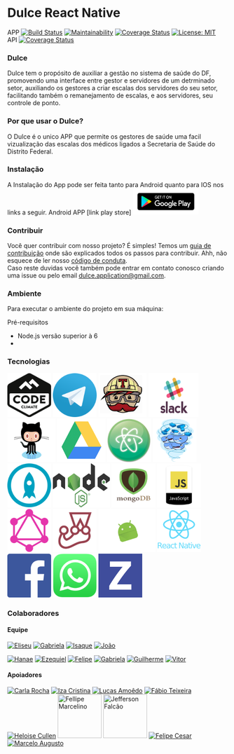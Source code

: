# Dulce React Native
APP [![Build Status](https://travis-ci.org/fga-gpp-mds/2018.1-Dulce_App.svg?branch=master)](https://travis-ci.org/fga-gpp-mds/2018.1-Dulce_App) [![Maintainability](https://api.codeclimate.com/v1/badges/2446e950fda3550f98ca/maintainability)](https://codeclimate.com/github/fga-gpp-mds/2018.1-Dulce_App/maintainability) [![Coverage Status](https://coveralls.io/repos/github/fga-gpp-mds/2018.1-Dulce_App/badge.svg?branch=master)](https://coveralls.io/github/fga-gpp-mds/2018.1-Dulce_App?branch=master) [![License: MIT](https://img.shields.io/badge/License-MIT-yellow.svg)](https://opensource.org/licenses/MIT)  
API [![Coverage Status](https://coveralls.io/repos/github/fga-gpp-mds/2018.1-Dulce_API/badge.svg?branch=master)](https://coveralls.io/github/fga-gpp-mds/2018.1-Dulce_API?branch=master)  
### Dulce

Dulce tem o propósito de auxiliar a gestão no sistema de saúde do DF, promovendo uma interface entre gestor e servidores de um detrminado setor, auxiliando os gestores a criar escalas dos servidores do seu setor, facilitando também o remanejamento de escalas, e aos servidores, seu controle de ponto.


### Por que usar o Dulce?

O Dulce é o unico APP que permite os gestores de saúde uma facil vizualização das escalas dos médicos ligados a Secretaria de Saúde do Distrito Federal.

### Instalação
A Instalação do App pode ser feita tanto para Android quanto para IOS nos links a seguir.
Android APP [link play store]
<a href="https://play.google.com/store/apps/details?id=com.dulce"><img src="/docs/assets/img/logos/googleplay.png" width="150" height="60" title="Google Play"></a>

### Contribuir
Você quer contribuir com nosso projeto? É simples! Temos um [guia de contribuição](CONTRIBUTING.md) onde são explicados todos os passos para contribuir. Ahh, não esquece de ler nosso [código de conduta](CODE_OF_CONDUCT.md).   
Caso reste duvidas você também pode entrar em contato conosco criando uma issue ou pelo email dulce.application@gmail.com.

### Ambiente
Para executar o ambiente do projeto em sua máquina:

Pré-requisitos
- Node.js versão superior à 6
- 




### Tecnologias

<img src="/docs/assets/img/logos/codeclimate.png" width="100" height="100" title="CodeClimate"> <img src="/docs/assets/img/logos/telegram.png" width="100" height="100" title="Telegram"> <img src="/docs/assets/img/logos/travis.gif" width="110" height="100" title="Travis"> <img src="/docs/assets/img/logos/slack.gif" width="115" height="100" title="Slack"> <img src="/docs/assets/img/logos/GitHub.gif" width="110" height="100" title="GitHub"> <img src="/docs/assets/img/logos/drive.gif" width="110" height="100" title="Drive"> <img src="/docs/assets/img/logos/atom.png" width="100" height="100" title="Atom"> <img src="/docs/assets/img/logos/docker.gif" width="100" height="100" title="Docker"> <img src="/docs/assets/img/logos/protoio.png" width="100" height="100" title="Proto.io"> <img src="/docs/assets/img/logos/node.png" width="130" height="100" title="Node.js"> <img src="/docs/assets/img/logos/mongodb.png" width="100" height="100" title="MongoDB"> <img src="/docs/assets/img/logos/js.png" width="100" height="100" title="JS"> <img src="/docs/assets/img/logos/graphql.png" width="100" height="100" title="GraphQL"> <img src="/docs/assets/img/logos/jest.png" width="100" height="100" title="Jtest"> <img src="/docs/assets/img/logos/android.gif" width="130" height="100" title="Android"> <img src="/docs/assets/img/logos/react-native.png" width="100" height="100" title="React Native"> <img src="/docs/assets/img/logos/facebook.gif" width="100" height="100" title="Facebook"> <img src="/docs/assets/img/logos/whatsapp.png" width="100" height="100" title="Whatsapp"> <img src="/docs/assets/img/logos/zenhub.png" width="100" height="100" title="Whatsapp">


### Colaboradores
#### Equipe

[![Eliseu](https://avatars2.githubusercontent.com/u/5272409?v=4&s=100)](https://github.com/eliseuegewarth)
[![Gabriela](https://avatars0.githubusercontent.com/u/15165117?s=100&v=4)](https://github.com/gag2502)
[![Isaque](https://avatars1.githubusercontent.com/u/17963713?v=4&s=100)](https://github.com/alvesisaque)
[![João](https://avatars3.githubusercontent.com/u/12779174?v=4&s=100)](https://github.com/egewarth)

[![Hanae](https://avatars1.githubusercontent.com/u/33128970?v=4&s=100)](https://github.com/BeatrizHanae)
[![Ezequiel](https://avatars2.githubusercontent.com/u/37127457?v=4&s=100)](https://github.com/EzequielDeOliveira)
[![Felipe](https://avatars3.githubusercontent.com/u/29442029?v=4&s=100)](https://github.com/fepas)
[![Gabriela](https://avatars2.githubusercontent.com/u/31254028?v=4&s=100)](https://github.com/gabibguedes)
[![Guilherme](https://avatars0.githubusercontent.com/u/30842015?v=4&s=100)](https://github.com/gdeusdara)
[![Vitor](https://avatars0.githubusercontent.com/u/36925258?v=4&s=100)](https://github.com/vitorl-s)

#### Apoiadores
[![Carla Rocha](https://avatars0.githubusercontent.com/u/5897389?s=100&v=4)](https://github.com/RochaCarla)
[![Iza Cristina](https://avatars2.githubusercontent.com/u/14032043?s=100&v=4)](https://github.com/izacristina)
[![Lucas Amoêdo](https://avatars0.githubusercontent.com/u/11811420?s=100&v=4)](https://github.com/LucasAmoedo)
[![Fábio Teixeira](https://avatars2.githubusercontent.com/u/4295523?s=100&v=4)](https://github.com/fabio1079)
[![Heloise Cullen](https://avatars2.githubusercontent.com/u/9471715?s=100&v=4)](https://github.com/Heloisecs)
<a href="https://www.linkedin.com/in/fellipe-marcelino-250101149/"><img src="https://media.licdn.com/dms/image/C4E03AQEGNsJG9EtMyw/profile-displayphoto-shrink_800_800/0?e=1527958800&v=alpha&t=ZlKPVaN4JwhW3GgZeI-KwmqqPgro8JTYZYJ9yCqcztA" width="100" height="100" title="Fellipe Marcelino"></a>
<a href="https://www.linkedin.com/in/jefferson-falc%C3%A3o-736bb570/"><img src="https://media.licdn.com/dms/image/C4D03AQGXnkV6e1uQiQ/profile-displayphoto-shrink_800_800/0?e=1527962400&v=alpha&t=WJv6r_5XRNga3-X5phqRy73fhv5vJY6gKBVny5xbP94" width="100" height="100" title="Jefferson Falcão
"></a>
[![Felipe Cesar](https://avatars2.githubusercontent.com/u/4176646?s=100&v=4)](https://github.com/fel-cesar)
[![Marcelo Augusto](https://avatars2.githubusercontent.com/u/18356890?s=100&v=4)](https://github.com/maugustoo)
